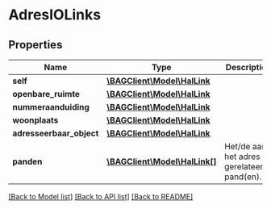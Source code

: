 # AdresIOLinks

## Properties
Name | Type | Description | Notes
------------ | ------------- | ------------- | -------------
**self** | [**\BAGClient\Model\HalLink**](HalLink.md) |  | [optional] 
**openbare_ruimte** | [**\BAGClient\Model\HalLink**](HalLink.md) |  | [optional] 
**nummeraanduiding** | [**\BAGClient\Model\HalLink**](HalLink.md) |  | [optional] 
**woonplaats** | [**\BAGClient\Model\HalLink**](HalLink.md) |  | [optional] 
**adresseerbaar_object** | [**\BAGClient\Model\HalLink**](HalLink.md) |  | [optional] 
**panden** | [**\BAGClient\Model\HalLink[]**](HalLink.md) | Het/de aan het adres gerelateerde pand(en). | [optional] 

[[Back to Model list]](../../README.md#documentation-for-models) [[Back to API list]](../../README.md#documentation-for-api-endpoints) [[Back to README]](../../README.md)

